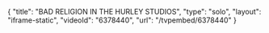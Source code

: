 {
    "title": "BAD RELIGION IN THE HURLEY STUDIOS",
    "type": "solo",
    "layout": "iframe-static",
    "videoId": "6378440",
    "url": "\/tvpembed\/6378440"
}